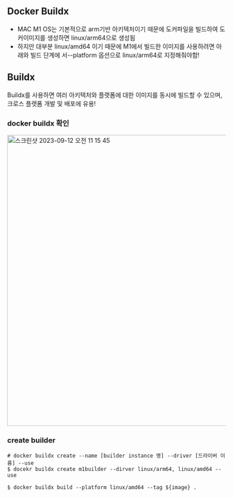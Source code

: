 ## Docker Buildx

* MAC M1 OS는 기본적으로 arm기반 아키텍처이기 때문에 도커파일을 빌드하여 도커이미지를 생성하면 linux/arm64으로 생성됨
* 하지만 대부분 linux/amd64 이기 때문에 M1에서 빌드한 이미지를 사용하려면 아래와 빌드 단계에 서--platform 옵션으로 linux/arm64로 지정해줘야함!

## Buildx

Buildx를 사용하면 여러 아키텍처와 플랫폼에 대한 이미지를 동시에 빌드할 수 있으며, 크로스 플랫폼 개발 및 배포에 유용!

### docker buildx 확인

<img width="671" alt="스크린샷 2023-09-12 오전 11 15 45" src="https://github.com/yaezzin/TIL/assets/97823928/aab399a7-09f7-4069-bf6a-0eecf39b52ec">

### create builder

```
# docker buildx create --name [builder instance 명] --driver [드라이버 이름] --use
$ docekr buildx create m1builder --dirver linux/arm64, linux/amd64 -- use

$ docker buildx build --platform linux/amd64 --tag ${image} .
```
